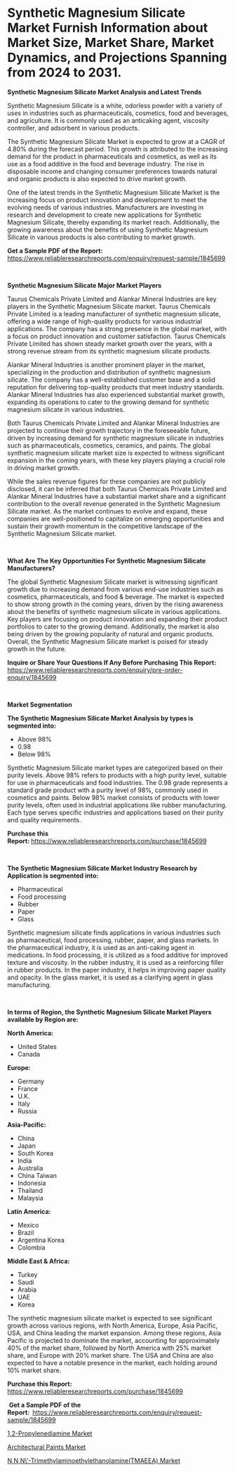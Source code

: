 <p><h1>Synthetic Magnesium Silicate Market Furnish Information about Market Size, Market Share, Market Dynamics, and Projections Spanning from 2024 to 2031.</h1></p><p><strong>Synthetic Magnesium Silicate Market Analysis and Latest Trends</strong></p>
<p><p>Synthetic Magnesium Silicate is a white, odorless powder with a variety of uses in industries such as pharmaceuticals, cosmetics, food and beverages, and agriculture. It is commonly used as an anticaking agent, viscosity controller, and adsorbent in various products.</p><p>The Synthetic Magnesium Silicate Market is expected to grow at a CAGR of 4.80% during the forecast period. This growth is attributed to the increasing demand for the product in pharmaceuticals and cosmetics, as well as its use as a food additive in the food and beverage industry. The rise in disposable income and changing consumer preferences towards natural and organic products is also expected to drive market growth.</p><p>One of the latest trends in the Synthetic Magnesium Silicate Market is the increasing focus on product innovation and development to meet the evolving needs of various industries. Manufacturers are investing in research and development to create new applications for Synthetic Magnesium Silicate, thereby expanding its market reach. Additionally, the growing awareness about the benefits of using Synthetic Magnesium Silicate in various products is also contributing to market growth.</p></p>
<p><strong>Get a Sample PDF of the Report:&nbsp;</strong> <a href="https://www.reliableresearchreports.com/enquiry/request-sample/1845699">https://www.reliableresearchreports.com/enquiry/request-sample/1845699</a></p>
<p>&nbsp;</p>
<p><strong>Synthetic Magnesium Silicate Major Market Players</strong></p>
<p><p>Taurus Chemicals Private Limited and Alankar Mineral Industries are key players in the Synthetic Magnesium Silicate market. Taurus Chemicals Private Limited is a leading manufacturer of synthetic magnesium silicate, offering a wide range of high-quality products for various industrial applications. The company has a strong presence in the global market, with a focus on product innovation and customer satisfaction. Taurus Chemicals Private Limited has shown steady market growth over the years, with a strong revenue stream from its synthetic magnesium silicate products.</p><p>Alankar Mineral Industries is another prominent player in the market, specializing in the production and distribution of synthetic magnesium silicate. The company has a well-established customer base and a solid reputation for delivering top-quality products that meet industry standards. Alankar Mineral Industries has also experienced substantial market growth, expanding its operations to cater to the growing demand for synthetic magnesium silicate in various industries.</p><p>Both Taurus Chemicals Private Limited and Alankar Mineral Industries are projected to continue their growth trajectory in the foreseeable future, driven by increasing demand for synthetic magnesium silicate in industries such as pharmaceuticals, cosmetics, ceramics, and paints. The global synthetic magnesium silicate market size is expected to witness significant expansion in the coming years, with these key players playing a crucial role in driving market growth.</p><p>While the sales revenue figures for these companies are not publicly disclosed, it can be inferred that both Taurus Chemicals Private Limited and Alankar Mineral Industries have a substantial market share and a significant contribution to the overall revenue generated in the Synthetic Magnesium Silicate market. As the market continues to evolve and expand, these companies are well-positioned to capitalize on emerging opportunities and sustain their growth momentum in the competitive landscape of the Synthetic Magnesium Silicate market.</p></p>
<p>&nbsp;</p>
<p><strong>What Are The Key Opportunities For Synthetic Magnesium Silicate Manufacturers?</strong></p>
<p><p>The global Synthetic Magnesium Silicate market is witnessing significant growth due to increasing demand from various end-use industries such as cosmetics, pharmaceuticals, and food & beverage. The market is expected to show strong growth in the coming years, driven by the rising awareness about the benefits of synthetic magnesium silicate in various applications. Key players are focusing on product innovation and expanding their product portfolios to cater to the growing demand. Additionally, the market is also being driven by the growing popularity of natural and organic products. Overall, the Synthetic Magnesium Silicate market is poised for steady growth in the future.</p></p>
<p><strong>Inquire or Share Your Questions If Any Before Purchasing This Report:</strong> <a href="https://www.reliableresearchreports.com/enquiry/pre-order-enquiry/1845699">https://www.reliableresearchreports.com/enquiry/pre-order-enquiry/1845699</a></p>
<p>&nbsp;</p>
<p><strong>Market Segmentation</strong></p>
<p><strong>The Synthetic Magnesium Silicate Market Analysis by types is segmented into:</strong></p>
<p><ul><li>Above 98%</li><li>0.98</li><li>Below 98%</li></ul></p>
<p><p>Synthetic Magnesium Silicate market types are categorized based on their purity levels. Above 98% refers to products with a high purity level, suitable for use in pharmaceuticals and food industries. The 0.98 grade represents a standard grade product with a purity level of 98%, commonly used in cosmetics and paints. Below 98% market consists of products with lower purity levels, often used in industrial applications like rubber manufacturing. Each type serves specific industries and applications based on their purity and quality requirements.</p></p>
<p><strong>Purchase this Report:&nbsp;</strong><a href="https://www.reliableresearchreports.com/purchase/1845699">https://www.reliableresearchreports.com/purchase/1845699</a></p>
<p>&nbsp;</p>
<p><strong>The Synthetic Magnesium Silicate Market Industry Research by Application is segmented into:</strong></p>
<p><ul><li>Pharmaceutical</li><li>Food processing</li><li>Rubber</li><li>Paper</li><li>Glass</li></ul></p>
<p><p>Synthetic magnesium silicate finds applications in various industries such as pharmaceutical, food processing, rubber, paper, and glass markets. In the pharmaceutical industry, it is used as an anti-caking agent in medications. In food processing, it is utilized as a food additive for improved texture and viscosity. In the rubber industry, it is used as a reinforcing filler in rubber products. In the paper industry, it helps in improving paper quality and opacity. In the glass market, it is used as a clarifying agent in glass manufacturing.</p></p>
<p>&nbsp;</p>
<p><strong>In terms of Region, the Synthetic Magnesium Silicate Market Players available by Region are:</strong></p>
<p>
    <p> <strong> North America: </strong>
        <ul>
            <li>United States</li>
            <li>Canada</li>
        </ul>
        </p> 
    <p> <strong> Europe: </strong>
        <ul>
            <li>Germany</li>
            <li>France</li>
            <li>U.K.</li>
            <li>Italy</li>
            <li>Russia</li>
        </ul>
        </p> 
    <p> <strong> Asia-Pacific: </strong>
        <ul>
            <li>China</li>
            <li>Japan</li>
            <li>South Korea</li>
            <li>India</li>
            <li>Australia</li>
            <li>China Taiwan</li>
            <li>Indonesia</li>
            <li>Thailand</li>
            <li>Malaysia</li>
        </ul>
        </p> 
    <p> <strong> Latin America: </strong>
        <ul>
            <li>Mexico</li>
            <li>Brazil</li>
            <li>Argentina Korea</li>
            <li>Colombia</li>
        </ul>
        </p> 
    <p> <strong> Middle East & Africa: </strong>
        <ul>
            <li>Turkey</li>
            <li>Saudi</li>
            <li>Arabia</li>
            <li>UAE</li>
            <li>Korea</li>
        </ul>
    </p>
    </p>
<p><p>The synthetic magnesium silicate market is expected to see significant growth across various regions, with North America, Europe, Asia Pacific, USA, and China leading the market expansion. Among these regions, Asia Pacific is projected to dominate the market, accounting for approximately 40% of the market share, followed by North America with 25% market share, and Europe with 20% market share. The USA and China are also expected to have a notable presence in the market, each holding around 10% market share.</p></p>
<p><strong>Purchase this Report: </strong><a href="https://www.reliableresearchreports.com/purchase/1845699">https://www.reliableresearchreports.com/purchase/1845699</a></p>
<p>&nbsp;<strong>Get a Sample PDF of the Report:&nbsp;&nbsp;</strong><a href="https://www.reliableresearchreports.com/enquiry/request-sample/1845699">https://www.reliableresearchreports.com/enquiry/request-sample/1845699</a></p>
<p><strong></strong></p>
<p><p><a href="https://view.publitas.com/reportprime-1/decoding-the-12-propylenediamine-market-a-deep-dive-into-the-latest-market-trends-market-segmentation-and-competitive-analysis/">1,2-Propylenediamine Market</a></p><p><a href="https://view.publitas.com/reportprime-1/architectural-paints-market-size-evaluating-its-market-trends-growth-and-projections-2023-2030/">Architectural Paints Market</a></p><p><a href="https://view.publitas.com/reportprime-1/n-n-n-trimethylaminoethylethanolamine-tmaeea-market-size-furnishes-valuable-information-encompassing-market-share-market-trends-and-projections-spanning-from-2023-to-2030/">N,N,N\'-Trimethylaminoethylethanolamine(TMAEEA) Market</a></p></p>